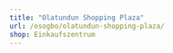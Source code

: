```yaml
---
title: "Olatundun Shopping Plaza"
url: /osogbo/olatundun-shopping-plaza/
shop: Einkaufszentrum
---
```

